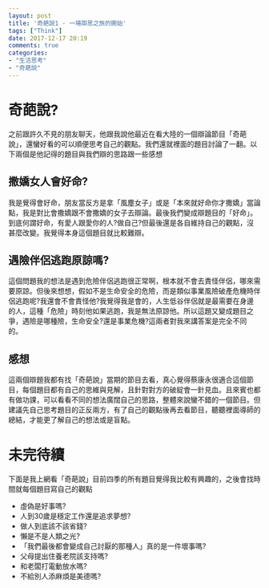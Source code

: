 ```yaml
---
layout: post
title: '奇葩說1 - 一場辯思之旅的開始'
tags: ["Think"]
date: 2017-12-17 20:19
comments: true
categories:
- "生活思考"
- "奇葩說"
---
```

# 奇葩說?
之前跟許久不見的朋友聊天，他跟我說他最近在看大陸的一個辯論節目「奇葩說」，還蠻好看的可以順便思考自己的觀點。我們還就裡面的題目討論了一翻。以下兩個是他記得的題目與我們辯的思路跟一些感想

## 撒嬌女人會好命?
我是覺得會好命，朋友當反方是拿「風塵女子」或是「本來就好命你才撒嬌」當論點，我是對比會撒嬌跟不會撒嬌的女子去辯論。最後我們變成辯題目的「好命」。到底何謂好命，有愛人跟愛你的人?做自己?但最後還是各自維持自己的觀點，沒甚麼改變。我覺得本身這個題目就比較難辯。

## 遇險伴侶逃跑原諒嗎?
這個問題我的想法是遇到危險伴侶逃跑很正常啊，根本就不會去責怪伴侶，哪來需要原諒。但後來想想，假如不是生命安全的危險，而是類似事業風險破產危機時伴侶逃跑呢?我還會不會責怪他?我覺得我是會的，人生低谷伴侶就是最需要在身邊的人，這種「危險」時刻他如果逃跑，我是無法原諒他。所以這題又變成題目之爭，遇險是哪種險，生命安全?還是事業危機?這兩者對我來講答案是完全不同的。

## 感想
這兩個辯題我都有找「奇葩說」當期的節目去看，真心覺得蔡康永很適合這個節目，每個題目都有自己的思維與見解，且針對對方的破綻會一針見血。且來賓也都有做功課，可以看看不同的想法廣闊自己的思路，整體來說蠻不錯的一個節目。但建議先自己思考題目的正反兩方，有了自己的觀點後再去看節目，聽聽裡面導師的總結，才能更了解自己的想法或是盲點。

# 未完待續
下面是我上網看「奇葩說」目前四季的所有題目覺得我比較有興趣的，之後會找時間就每個題目寫自己的觀點

* 虛偽是好事嗎?
* 人到30歲是穩定工作還是追求夢想?
* 做人到底該不該省錢?
* 懶是不是人類之光?
* 「我們最後都會變成自己討厭的那種人」真的是一件壞事嗎?
* 父母提出住養老院該支持嗎?
* 和老闆打電動放水嗎?
* 不給別人添麻煩是美德嗎?


